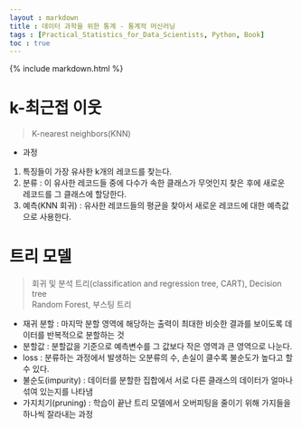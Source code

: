 ```yaml
---
layout : markdown
title : 데이터 과학을 위한 통계 - 통계적 머신러닝
tags : [Practical_Statistics_for_Data_Scientists, Python, Book]
toc : true
---
```

{% include markdown.html %}

# k-최근접 이웃

> K-nearest neighbors(KNN)

- 과정
1. 특징들이 가장 유사한 k개의 레코드를 찾는다.
2. 분류 : 이 유사한 레코드들 중에 다수가 속한 클래스가 무엇인지 찾은 후에 새로운 레코드를 그 클래스에 할당한다.
3. 예측(KNN 회귀) : 유사한 레코드들의 평균을 찾아서 새로운 레코드에 대한 예측값으로 사용한다.

# 트리 모델

> 회귀 및 분석 트리(classification and regression tree, CART), Decision tree  
> Random Forest, 부스팅 트리

- 재귀 분할 : 마지막 분할 영역에 해당하는 출력이 최대한 비슷한 결과를 보이도록 데이터를 반복적으로 분할하는 것
- 분할값 : 분할값을 기준으로 예측변수를 그 값보다 작은 영역과 큰 영역으로 나눈다.
- loss : 분류하는 과정에서 발생하는 오분류의 수, 손실이 클수록 불순도가 높다고 할 수 있다.
- 불순도(impurity) : 데이터를 분할한 집합에서 서로 다른 클래스의 데이터가 얼마나 섞여 있는지를 나타냄
- 가지치기(pruning) : 학습이 끝난 트리 모델에서 오버피팅을 줄이기 위해 가지들을 하나씩 잘라내는 과정
